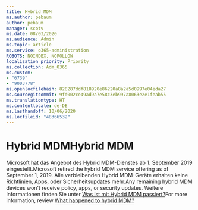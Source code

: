```yaml
---
title: Hybrid MDM
ms.author: pebaum
author: pebaum
manager: scotv
ms.date: 08/03/2020
ms.audience: Admin
ms.topic: article
ms.service: o365-administration
ROBOTS: NOINDEX, NOFOLLOW
localization_priority: Priority
ms.collection: Adm_O365
ms.custom:
- "6739"
- "9003778"
ms.openlocfilehash: 828287ddf818920e86220a8a2a5d0997e04eda27
ms.sourcegitcommit: 9fd002ce49ad9a7e58c3eb997a8063e2e1feab55
ms.translationtype: HT
ms.contentlocale: de-DE
ms.lasthandoff: 10/06/2020
ms.locfileid: "48366532"
---
```

# <a name="hybrid-mdm"></a><span data-ttu-id="0fe0d-102">Hybrid MDM</span><span class="sxs-lookup"><span data-stu-id="0fe0d-102">Hybrid MDM</span></span>

<span data-ttu-id="0fe0d-103">Microsoft hat das Angebot des Hybrid MDM-Dienstes ab 1. September 2019 eingestellt.</span><span class="sxs-lookup"><span data-stu-id="0fe0d-103">Microsoft retired the hybrid MDM service offering as of September 1, 2019.</span></span> <span data-ttu-id="0fe0d-104">Alle verbleibenden Hybrid MDM-Geräte erhalten keine Richtlinien, Apps, oder Sicherheitsupdates mehr.</span><span class="sxs-lookup"><span data-stu-id="0fe0d-104">Any remaining hybrid MDM devices won't receive policy, apps, or security updates.</span></span> <span data-ttu-id="0fe0d-105">Weitere Informationen finden Sie unter [Was ist mit Hybrid MDM passiert?](https://docs.microsoft.com/configmgr/mdm/understand/what-happened-to-hybrid)</span><span class="sxs-lookup"><span data-stu-id="0fe0d-105">For more information, review [What happened to hybrid MDM?](https://docs.microsoft.com/configmgr/mdm/understand/what-happened-to-hybrid)</span></span>